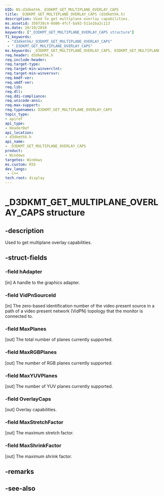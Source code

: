 ```yaml
---
UID: NS:d3dkmthk._D3DKMT_GET_MULTIPLANE_OVERLAY_CAPS
title: _D3DKMT_GET_MULTIPLANE_OVERLAY_CAPS (d3dkmthk.h)
description: Used to get multiplane overlay capabilities.
ms.assetid: 350738c4-0d00-4fcf-ba92-511e1ba2c113
ms.date: 10/19/2018
keywords: ["_D3DKMT_GET_MULTIPLANE_OVERLAY_CAPS structure"]
f1_keywords:
 - "d3dkmthk/_D3DKMT_GET_MULTIPLANE_OVERLAY_CAPS"
 - "_D3DKMT_GET_MULTIPLANE_OVERLAY_CAPS"
ms.keywords: _D3DKMT_GET_MULTIPLANE_OVERLAY_CAPS, D3DKMT_GET_MULTIPLANE_OVERLAY_CAPS, 
req.header: d3dkmthk.h
req.include-header:
req.target-type:
req.target-min-winverclnt:
req.target-min-winversvr:
req.kmdf-ver:
req.umdf-ver:
req.lib:
req.dll:
req.ddi-compliance:
req.unicode-ansi:
req.max-support:
req.typenames: D3DKMT_GET_MULTIPLANE_OVERLAY_CAPS
topic_type: 
- apiref
api_type: 
- HeaderDef
api_location: 
- d3dkmthk.h
api_name: 
- _D3DKMT_GET_MULTIPLANE_OVERLAY_CAPS
product:
- Windows
targetos: Windows
ms.custom: RS5
dev_langs:
 - c++
tech.root: display
---
```


# _D3DKMT_GET_MULTIPLANE_OVERLAY_CAPS structure

## -description

Used to get multiplane overlay capabilities.

## -struct-fields

### -field hAdapter

[in] A handle to the graphics adapter.

### -field VidPnSourceId

[in] The zero-based identification number of the video present source in a path of a video present network (VidPN) topology that the monitor is connected to.

### -field MaxPlanes

[out] The total number of planes currently supported.

### -field MaxRGBPlanes

[out] The number of RGB planes currently supported.

### -field MaxYUVPlanes

[out] The number of YUV planes currently supported.

### -field OverlayCaps

[out] Overlay capabilities.

### -field MaxStretchFactor

[out] The maximum stretch factor.

### -field MaxShrinkFactor
 
[out] The maximum shrink factor.

## -remarks

## -see-also

